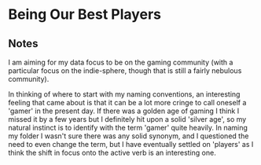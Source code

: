 # Being Our Best Players

## Notes

I am aiming for my data focus to be on the gaming community (with a particular focus on the indie-sphere, though that is still a fairly nebulous community).

In thinking of where to start with my naming conventions, an interesting feeling that came about is that it can be a lot more cringe to call oneself a 'gamer' in the present day. If there was a golden age of gaming I think I missed it by a few years but I definitely hit upon a solid 'silver age', so my natural instinct is to identify with the term 'gamer' quite heavily. In naming my folder I wasn't sure there was any solid synonym, and I questioned the need to even change the term, but I have eventually settled on 'players' as I think the shift in focus onto the active verb is an interesting one.
